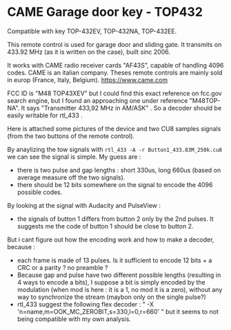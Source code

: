 # CAME Garage door key - TOP432

Compatible with key TOP-432EV, TOP-432NA, TOP-432EE.

This remote control is used for garage door and sliding gate. It transmits on 433.92 MHz (as it is written on the case), built sinc 2006.

It works with CAME radio receiver cards "AF43S", capable of handling 4096 codes. CAME is an italian company. Theses remote controls are mainly sold in europ (France, Italy, Belgium). https://www.came.com


FCC ID is "M48 TOP43XEV" but I could find this exact reference on fcc.gov search engine, but I found an approaching one under reference "M48TOP-NA". It says "Transmitter 433,92 MHz in AM/ASK" . So a decoder should be easily writable for rtl_433 .

Here is attached some pictures of the device and two CU8 samples signals (from the two buttons of the remote control).

By anaylizing the tow signals with `rtl_433 -A -r Button1_433.83M_250k.cu8` we can see the signal is simple. My guess are :
- there is two pulse and gap lengths : short 330us, long 660us (based on average measure off the two signals).
- there should be 12 bits somewhere on the signal to encode the 4096 possible codes.

By looking at the signal with Audacity and PulseView :
- the signals of button 1 differs from button 2 only by the 2nd pulses. It suggests me the code of button 1 should be close to button 2.

But i cant figure out how the encoding work and how to make a decoder, because :
- each frame is made of 13 pulses. Is it sufficient to encode 12 bits + a CRC or a parity ? no preamble ?
- Because gap and pulse have two different possible lengths (resulting in 4 ways to encode a bits), I suppose a bit is simply encoded by the modulation (when mod is here : it is a 1, no mod it is a zero), without any way to synchronize the stream (maybon only on the single pulse?)
- rtl_433 suggest the following flex decoder : " -X 'n=name,m=OOK_MC_ZEROBIT,s=330,l=0,r=660' " but it seems to not being compatible with my own analysis.

